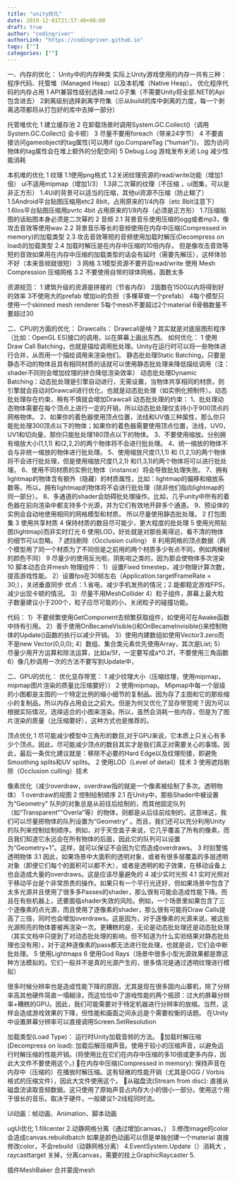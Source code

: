 ```yaml
---
title: "unity优化"
date: 2019-12-01T21:57:40+08:00
draft: true
author: "codingriver"
authorLink: "https://codingriver.github.io"
tags: [""]
categories: [""]
---
```


<!--more-->


一、内存的优化：
Unity中的内存种类
实际上Unity游戏使用的内存一共有三种：程序代码、托管堆（Managed Heap）以及本机堆（Native Heap）。 
优化程序代码的内存占用
1 API兼容性级别选择.net2.0子集（不需要Unity将全部.NET的Api包含进去）
2剥离级别选择剥离字符集（示从build的库中剥离的力度，每一个剥离选项都将从打包好的库中去掉一部分）
 
托管堆优化
1 建立缓存池
2 在卸载场景时调用System.GC.Collect()（调用System.GC.Collect() 会卡顿）
3 尽量不要用foreach（带来24字节）
4 不要直接访问gameobject的tag属性(可以用if (go.CompareTag (“human”))， 因为访问物体的tag属性会在堆上额外的分配空间)
5 Debug.Log 游戏发布关闭 Log 减少性能消耗
 
本机堆的优化
1 纹理
1.1使用png格式
1.2关闭纹理资源的read/write功能（增加1倍） ui不适用mipmap（增加1/3）
1.3非二次幂的纹理（不压缩 ，ui图集，可以是非正方形）
1.4Ui的背景可以适当的压缩，其他ui资源不压缩（防止糊了）
1.5Android平台贴图压缩用etc2 8bit，占用原来的1/4内存（etc 8bit注意下）
1.6Ios平台贴图压缩用pvrtc 4bit 占用原来的1/8内存（必须是正方形）
1.7压缩贴图的话贴图本身必须是二次幂的
2 音频
2.1 背景音乐使用压缩的ogg或者mp3，像攻击音效等使用wav
2.2 背景音乐等长的音频使用在内存中压缩(Compressed in memory)的加载类型
2.3 攻击音效等短的音频使用加载时解压(Decompress on load)的加载类型
2.4 加载时解压是在内存中压缩的10倍内存， 但是像攻击音效等短的音效如果用在内存中压缩的加载类型的话会有延时（需要先解压），这样体验不好（本来音频就很短）
3 网格
3.1模型资源不要开启read/write  使用 Mesh Compression 压缩网格
3.2 不要使用自带的球体网格，面数太多

资源规范：
1	 建筑升级的资源是拼接的（节省内存）
2面数在1500以内将得到好的效率
3不使用大的prefab 增加io的负担（多棵草做一个prefab）
4每个模型只使用一个skinned mesh renderer
5每个mesh不要超过2个material
6骨骼数量不要超过30

二、CPU的方面的优化： 
Drawcalls：
Drawcall是啥？其实就是对底层图形程序（比如：OpenGL ES)接口的调用，以在屏幕上画出东西。
如何优化：
1	使用Draw Call Batching，也就是描绘调用批处理。Unity在运行时可以将一些物体进行合并，从而用一个描绘调用来渲染他们。
静态批处理Static Batching，只要是静态不动的物体且具有相同材质的话就可以使用静态批处理来降低描绘调用（注：shader不同则会增加纹理的拼合降低渲染效率）
动态批处理Dynamic Batching：动态批处理是引擎自动进行，无需设置，当物体共享相同的材质，则引擎就会自动对Drawcall进行优化，也就是动态批处理（如实例化预制件）。动态批处理存在约束，稍有不慎就会增加Drawcall
动态批处理的约束：
1、批处理动态物体需要在每个顶点上进行一定的开销，所以动态批处理仅支持小于900顶点的网格物体。
2、如果你的着色器使用顶点位置，法线和UV值三种属性，那么你只能批处理300顶点以下的物体；如果你的着色器需要使用顶点位置，法线，UV0，UV1和切向量，那你只能批处理180顶点以下的物体。
3、不要使用缩放。分别拥有缩放大小(1,1,1) 和(2,2,2)的两个物体将不会进行批处理。
4、统一缩放的物体不会与非统一缩放的物体进行批处理。
5、使用缩放尺度(1,1,1) 和 (1,2,1)的两个物体将不会进行批处理，但是使用缩放尺度(1,2,1) 和(1,3,1)的两个物体将可以进行批处理。
6、使用不同材质的实例化物体（instance）将会导致批处理失败。
7、拥有lightmap的物体含有额外（隐藏）的材质属性，比如：lightmap的偏移和缩放系数等。所以，拥有lightmap的物体将不会进行批处理（除非他们指向lightmap的同一部分）。
8、多通道的shader会妨碍批处理操作。比如，几乎unity中所有的着色器在前向渲染中都支持多个光源，并为它们有效地开辟多个通道。
9、预设体的实例会自动地使用相同的网格模型和材质。
所以尽量使用静态批处理。
2	打包图集
3	使用共享材质
4	保持材质的数目尽可能少，更大程度的批处理
5	使用光照贴图(lightmap)而非实时灯光
6	使用LOD，好处就是对那些离得远，看不清的物体的细节可以忽略。
7	遮挡剔除（Occlusion culling）
8	利用网格的顶点数据（两个模型用了同一个材质为了不同但是之前用的两个材质多少有点不同，例如两棵树的颜色不同）
9	尽量少的使用反光啦，阴影啦之类的，因为那会使物体多次渲染
10  脚本动态合并mesh
物理组件：
1）设置Fixed timestep，减少物理计算次数，提高游戏性能。
2）设置fps在30帧左右（Application.targetFrameRate = 30;），关闭垂直同步 
优点：1.省电，减少手机发热的情况；2.能都稳定游戏FPS，减少出现卡顿的情况。
3）尽量不用MeshCollider
4）粒子组件，屏幕上最大粒子数量建议小于200个，粒子应尽可能的小，关闭粒子的碰撞功能。
  
代码：
1）不要频繁使用GetComponent去频繁获取组件，如使用可在Awake函数中持有引用。
2）善于使用OnBecameVisible()和OnBecameInvisible()来控制物体的Update()函数的执行以减少开销。
3）使用内建数组如使用Vector3.zero而不是new Vector(0,0,0);
4）数组、集合类元素优先使用Array，其次是List;
5）尽量少用开方运算和除法运算，比如a/5f，一定要写成a*0.2f，不要使用三角函数
6）像几秒调用一次的方法不要写到Update中，

二、GPU的优化：
优化显存带宽：
1	减少纹理大小（压缩纹理，使用mipmap，mipmap图片渲染的质量比压缩要好））
2	使用mipmap。
Mipmap中每一个层级的小图都是主图的一个特定比例的缩小细节的复制品。因为存了主图和它的那些缩小的复制品，所以内存占用会比之前大。但是为何又优化了显存带宽呢？因为可以根据实际情况，选择适合的小图来渲染。所以，虽然会消耗一些内存，但是为了图片渲染的质量（比压缩要好），这种方式也是推荐的。

顶点优化
1 尽可能减少模型中三角形的数目,对于GPU来说，它本质上只关心有多少个顶点。因此，尽可能减少顶点的数目其实才是我们真正对需要关心的事情。因此，最后一条优化建议就是：移除不必要的Hard Edge以及纹理衔接，即避免Smoothing splits和UV splits。
2 使用LOD（Level of detail）技术
3 使用遮挡剔除（Occlusion culling）技术

像素优化（减少overdraw，overdraw指的就是一个像素被绘制了多次。透明物体）
1 overdraw的视图
2 控制绘制顺序
2.1 在Unity中，那些Shader中被设置为“Geometry” 队列的对象总是从前往后绘制的，而其他固定队列（如“Transparent”“Overla”等）的物体，则都是从后往前绘制的。这意味这，我们可以尽量把物体的队列设置为“Geometry” 。而且，我们还可以充分利用Unity的队列来控制绘制顺序。例如，对于天空盒子来说，它几乎覆盖了所有的像素，而且我们知道它永远会在所有物体的后面，因此它的队列可以设置为“Geometry+1”。这样，就可以保证不会因为它而造成overdraws。
3 时刻警惕透明物体
3.1 因此，如果场景中大面积的透明对象，或者有很多层覆盖的多层透明对象（即便它们每个的面积可以都不大），或者是透明的粒子效果，在移动设备上也会造成大量的overdraws。这是应该尽量避免的
4 减少实时光照
4.1 实时光照对于移动平台是个非常昂贵的操作。如果只有一个平行光还好，但如果场景中包含了太多光源并且使用了很多多Passes的shader，那么很有可能会造成性能下降。而且在有些机器上，还要面临shader失效的风险。例如，一个场景里如果包含了三个逐像素的点光源，而且使用了逐像素的shader，那么很有可能将Draw Calls提高了三倍，同时也会增加overdraws。这是因为，对于逐像素的光源来说，被这些光源照亮的物体要被再渲染一次。更糟糕的是，无论是动态批处理还是动态批处理（其实文档中只提到了对动态批处理的影响，但不知道为什么实验结果对静态批处理也没有用），对于这种逐像素的pass都无法进行批处理，也就是说，它们会中断批处理。
5 使用Lightmaps
6 使用God Rays（场景中很多小型光源效果都是靠这种方法模拟的。它们一般并不是真的光源产生的，很多情况是通过透明纹理进行模拟）











很多时候分辨率也是造成性能下降的原因，尤其是现在很多国内山寨机，除了分辨率高其他硬件简直一塌糊涂，而这恰恰中了游戏性能的两个瓶颈：过大的屏幕分辨率+糟糕的GPU。因此，我们可能需要对于特定机器进行分辨率的放缩。当然，这样会造成游戏效果的下降，但性能和画面之间永远是个需要权衡的话题。
在Unity中设置屏幕分辨率可以直接调用Screen.SetResolution


加载类型(Load Type)： 运行时Unity加载音频的方法。
加载时解压缩(Decompress on load): 加载后解压缩声音。使用于较小的压缩声音，以避免运行时解压缩的性能开销。(将使用比在它们在内存中压缩的多10倍或更多内存，因此大文件不要使用这个。)
在内存中压缩(Compressed in memory): 保持声音在内存中（压缩的）在播放时解压缩。这有轻微的性能开销（尤其是OGG / Vorbis格式的压缩文件），因此大文件使用这个。
从磁盘流(Stream from disc): 直接从磁盘流读取音频数据。这只使用了原始声音占内存大小的很小一部分。使用这个用于很长的音乐。取决于硬件，一般建议1-2线程同时流。

Ui动画：帧动画、Animation、脚本动画



ugUi优化
1.fillcenter
2.动静网格分离（通过增加canvas，）
3.修改image的color会造成canvas.rebuildbatch  如果是颜色动画可以但是单独创建一个material 直接修改color，不会rebuild（动静网格分离）
4.EventSystem.Update（）消耗大  ，raycasttarget 关掉，分离canvas，需要的挂上GraphicRaycaster
5.


插件MeshBaker 合并蒙皮mesh
